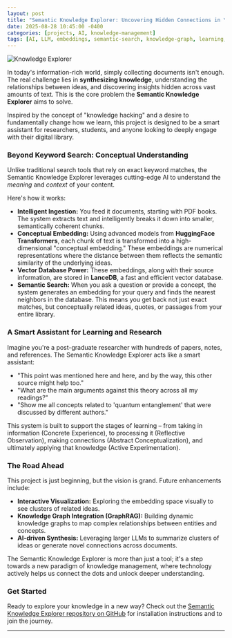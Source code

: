 ```yaml
---
layout: post
title: "Semantic Knowledge Explorer: Uncovering Hidden Connections in Your Digital Library"
date: 2025-08-28 10:45:00 -0400
categories: [projects, AI, knowledge-management]
tags: [AI, LLM, embeddings, semantic-search, knowledge-graph, learning, research]
---
```


![Knowledge Explorer](/assets/img/alatumcode-PNbDkQ2DDgM-unsplash.jpg)


In today's information-rich world, simply collecting documents isn't enough. The real challenge lies in **synthesizing knowledge**, understanding the relationships between ideas, and discovering insights hidden across vast amounts of text. This is the core problem the **Semantic Knowledge Explorer** aims to solve.

Inspired by the concept of "knowledge hacking" and a desire to fundamentally change how we learn, this project is designed to be a smart assistant for researchers, students, and anyone looking to deeply engage with their digital library.

### Beyond Keyword Search: Conceptual Understanding

Unlike traditional search tools that rely on exact keyword matches, the Semantic Knowledge Explorer leverages cutting-edge AI to understand the *meaning* and *context* of your content.

Here's how it works:

*   **Intelligent Ingestion:** You feed it documents, starting with PDF books. The system extracts text and intelligently breaks it down into smaller, semantically coherent chunks.
*   **Conceptual Embedding:** Using advanced models from **HuggingFace Transformers**, each chunk of text is transformed into a high-dimensional "conceptual embedding." These embeddings are numerical representations where the distance between them reflects the semantic similarity of the underlying ideas.
*   **Vector Database Power:** These embeddings, along with their source information, are stored in **LanceDB**, a fast and efficient vector database.
*   **Semantic Search:** When you ask a question or provide a concept, the system generates an embedding for your query and finds the nearest neighbors in the database. This means you get back not just exact matches, but conceptually related ideas, quotes, or passages from your entire library.

### A Smart Assistant for Learning and Research

Imagine you're a post-graduate researcher with hundreds of papers, notes, and references. The Semantic Knowledge Explorer acts like a smart assistant:

*   "This point was mentioned here and here, and by the way, this other source might help too."
*   "What are the main arguments against this theory across all my readings?"
*   "Show me all concepts related to 'quantum entanglement' that were discussed by different authors."

This system is built to support the stages of learning – from taking in information (Concrete Experience), to processing it (Reflective Observation), making connections (Abstract Conceptualization), and ultimately applying that knowledge (Active Experimentation).

### The Road Ahead

This project is just beginning, but the vision is grand. Future enhancements include:

*   **Interactive Visualization:** Exploring the embedding space visually to see clusters of related ideas.
*   **Knowledge Graph Integration (GraphRAG):** Building dynamic knowledge graphs to map complex relationships between entities and concepts.
*   **AI-driven Synthesis:** Leveraging larger LLMs to summarize clusters of ideas or generate novel connections across documents.

The Semantic Knowledge Explorer is more than just a tool; it's a step towards a new paradigm of knowledge management, where technology actively helps us connect the dots and unlock deeper understanding.

### Get Started

Ready to explore your knowledge in a new way? Check out the [Semantic Knowledge Explorer repository on GitHub](https://github.com/jharri34/semantic-knowledge-explorer) for installation instructions and to join the journey.

---
